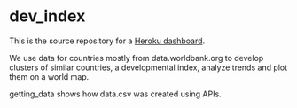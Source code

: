 # dev_index

This is the source repository for a [Heroku dashboard](https://dev-index-dashboard.herokuapp.com/).

We use data for countries mostly from data.worldbank.org to develop clusters of similar countries, a developmental index, analyze trends and plot them on a world map.

getting_data shows how data.csv was created using APIs.
